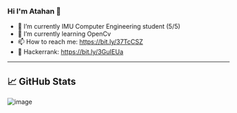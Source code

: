 ### Hi I'm Atahan 👋


- 🔭 I’m currently IMU Computer Engineering student (5/5)
- 🌱 I’m currently learning OpenCv
- 📫 How to reach me: https://bit.ly/37TcCSZ
- 🎯 Hackerrank: https://bit.ly/3GuIEUa
-----------------------------------------------------------------

## &#x1f4c8; GitHub Stats
![image](https://github-readme-stats.vercel.app/api/top-langs/?username=AtahanKocc&layout=compact&langs_count=8&hide_border=true&title_color=000000&icon_color=000000&text_color=000000&bg_color=ffffff)





